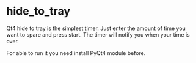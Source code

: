 # hide_to_tray
Qt4 hide to tray is the simplest timer.
Just enter the amount of time you want to spare and press start. The timer will notify you when your time is over.

For able to run it you need install PyQt4 module before.
